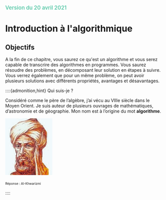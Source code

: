 <span style="color:rgb(92, 201, 169);font-weight:600; font-size:1.2em">Version du 20 avril 2021</span>

Introduction à l'algorithmique
==============================


## Objectifs

A la fin de ce chapitre, vous saurez ce qu'est un algorithme et vous serez capable de transcrire des algorithmes en programmes. Vous saurez résoudre des problèmes, en décomposant leur solution en étapes à suivre. Vous verrez également que pour un même problème, on peut avoir plusieurs solutions avec différents propriétés, avantages et désavantages. 

::::{admonition,hint} Qui suis-je ?

Considéré comme le père de l’algèbre, j’ai vécu au VIIIe siècle dans le Moyen Orient. Je suis auteur de plusieurs ouvrages de mathématiques, d’astronomie et de géographie. Mon nom est à l’origine du mot **algorithme**.

<img src="Al-Khwarizmi.png" width="150"/>

<font size="1">Réponse : Al-Khwarizmi</font>

::::





